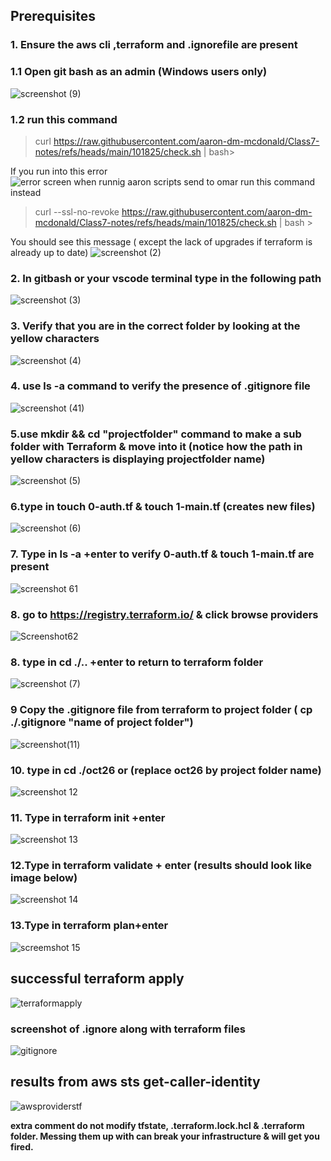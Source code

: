 
## Prerequisites
### 1. Ensure  the aws cli ,terraform and .ignorefile are present
### 1.1 Open git bash as an admin (Windows users only)
![screenshot (9)](./hw6pictures/screenshot%20(9).png)
### 1.2  run this command 
> curl https://raw.githubusercontent.com/aaron-dm-mcdonald/Class7-notes/refs/heads/main/101825/check.sh | bash>

If you run into this error ![error screen when runnig aaron scripts send to omar](file:///C:/Users/User/Documents/TheoWAF/class7/AWS/Terraform/HW6/hw6pictures/error%20screen%20when%20runnig%20aaron%20scripts%20send%20to%20omar.png)
run this command instead 
> curl --ssl-no-revoke https://raw.githubusercontent.com/aaron-dm-mcdonald/Class7-notes/refs/heads/main/101825/check.sh | bash >

You should see this message ( except the lack of upgrades if terraform is already up to date)
![screenshot (2)](./hw6pictures/screenshot%20(2).png)
### 2. In gitbash or your vscode terminal type in the following path 
![screenshot (3)](./hw6pictures/screenshot%20(3).png)

### 3. Verify that you are in the correct folder by looking at the yellow characters 
![screenshot (4)](./hw6pictures/screenshot%20(4).png)
### 4. use ls -a command to verify the presence of .gitignore file
![screenshot (41)](./hw6pictures/screenshot%20(41).png)
### 5.use mkdir && cd "projectfolder" command to make a sub folder with Terraform & move into it (notice how the path in yellow characters is displaying projectfolder name)
![screenshot (5)](./hw6pictures/screenshot%20(5).png)
### 6.type in touch  0-auth.tf &  touch 1-main.tf (creates new files)
![screenshot (6)](./hw6pictures/screenshot%20(6).png)
### 7. Type in ls -a +enter to verify 0-auth.tf &  touch 1-main.tf are present 
![screenshot 61](./hw6pictures/screenshot61.png)

### 8. go to https://registry.terraform.io/ & click browse providers
![Screenshot62](./hw6pictures/Screenshot62.png)


### 8. type in cd ./.. +enter to return to terraform folder
![screenshot (7)](./hw6pictures/screenshot%20(7).png)
### 9 Copy the .gitignore file from terraform to project folder ( cp ./.gitignore "name of project folder") 
![screenshot(11)](./hw6pictures/screenshot(11).png)
### 10. type in cd ./oct26 or (replace oct26 by project folder name)
![screenshot 12](./hw6pictures/screenshot12.png)
### 11. Type in terraform init +enter
![screenshot 13](./hw6pictures/screenshot13.png)
### 12.Type in terraform validate + enter (results should look like image below)
![screenshot 14](./hw6pictures/screenshot14.png)
### 13.Type in terraform plan+enter
![screemshot 15](./hw6pictures/screemshot15.png)

## successful terraform apply
![terraformapply](./hw6pictures/terraformapply.png)

### screenshot of .ignore along with terraform files
![gitignore](./hw6pictures/gitignore.png)

## results from aws sts get-caller-identity
![awsproviderstf](./hw6pictures/awsproviderstf.png)


**extra comment do not modify tfstate, .terraform.lock.hcl & .terraform folder. Messing them up with can break your infrastructure & will get you fired.** 









  
